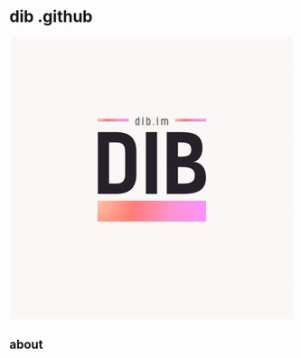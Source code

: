 # dib .github

<div style="display: flex; justify-content: center;">
<a href="dib.im">
  <img src="./assets/Dib logo - 10.jpg" style="alignSelf: center;"/>
</a>
  </div>

## about

